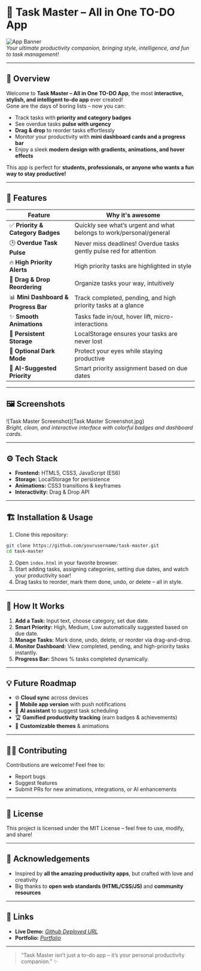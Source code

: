 
# 🚀 Task Master – All in One TO-DO App

![App Banner](https://img.shields.io/badge/Task%20Master-Ultimate%20ToDo%20App-blueviolet)  
*Your ultimate productivity companion, bringing style, intelligence, and fun to task management!*

---

## 🎯 Overview

Welcome to **Task Master – All in One TO-DO App**, the most **interactive, stylish, and intelligent to-do app** ever created!  
Gone are the days of boring lists – now you can:

- Track tasks with **priority and category badges**  
- See overdue tasks **pulse with urgency**  
- **Drag & drop** to reorder tasks effortlessly  
- Monitor your productivity with **mini dashboard cards and a progress bar**  
- Enjoy a sleek **modern design with gradients, animations, and hover effects**  

This app is perfect for **students, professionals, or anyone who wants a fun way to stay productive!**

---

## 🌟 Features

| Feature | Why it's awesome |
|---------|-----------------|
| ✅ **Priority & Category Badges** | Quickly see what’s urgent and what belongs to work/personal/general |
| 🕒 **Overdue Task Pulse** | Never miss deadlines! Overdue tasks gently pulse red for attention |
| 🔥 **High Priority Alerts** | High priority tasks are highlighted in style |
| 🎨 **Drag & Drop Reordering** | Organize tasks your way, intuitively |
| 📊 **Mini Dashboard & Progress Bar** | Track completed, pending, and high priority tasks at a glance |
| ✨ **Smooth Animations** | Tasks fade in/out, hover lift, micro-interactions |
| 💾 **Persistent Storage** | LocalStorage ensures your tasks are never lost |
| 🌙 **Optional Dark Mode** | Protect your eyes while staying productive |
| 🤖 **AI-Suggested Priority** | Smart priority assignment based on due dates |

---

## 🖼 Screenshots

![Task Master Screenshot](Task Master Screenshot.jpg)  
*Bright, clean, and interactive interface with colorful badges and dashboard cards.*

---

## ⚙️ Tech Stack

- **Frontend:** HTML5, CSS3, JavaScript (ES6)  
- **Storage:** LocalStorage for persistence  
- **Animations:** CSS3 transitions & keyframes  
- **Interactivity:** Drag & Drop API  

---

## 🏗 Installation & Usage

1. Clone this repository:

```bash
git clone https://github.com/yourusername/task-master.git
cd task-master
````

2. Open `index.html` in your favorite browser.
3. Start adding tasks, assigning categories, setting due dates, and watch your productivity soar!
4. Drag tasks to reorder, mark them done, undo, or delete – all in style.

---

## 🚀 How It Works

1. **Add a Task:** Input text, choose category, set due date.
2. **Smart Priority:** High, Medium, Low automatically suggested based on due date.
3. **Manage Tasks:** Mark done, undo, delete, or reorder via drag-and-drop.
4. **Monitor Dashboard:** View completed, pending, and high-priority tasks instantly.
5. **Progress Bar:** Shows % tasks completed dynamically.

---

## 💡 Future Roadmap

* 🌐 **Cloud sync** across devices
* 📱 **Mobile app version** with push notifications
* 🤖 **AI assistant** to suggest task scheduling
* 🏆 **Gamified productivity tracking** (earn badges & achievements)
* 🌙 **Customizable themes** & animations

---

## 👨‍💻 Contributing

Contributions are welcome! Feel free to:

* Report bugs
* Suggest features
* Submit PRs for new animations, integrations, or AI enhancements

---

## 📄 License

This project is licensed under the MIT License – feel free to use, modify, and share!

---

## 🙌 Acknowledgements

* Inspired by **all the amazing productivity apps**, but crafted with love and creativity
* Big thanks to **open web standards (HTML/CSS/JS)** and **community resources**

---

## 🔗 Links

* **Live Demo:** *[Github Deployed URL](https://akshat394.github.io/Task-Master-All-in-One-TO-DO-App/)*
* **Portfolio:** *[Portfolio](https://ai-avatar-portfolio-six.vercel.app/)*

---

> “Task Master isn’t just a to-do app – it’s your personal productivity companion.” ✨



